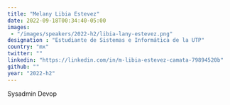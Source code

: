 ```yaml
---
title: "Melany Libia Estevez"
date: 2022-09-18T00:34:40-05:00
images: 
 - "/images/speakers/2022-h2/libia-lany-estevez.png"
designation : "Estudiante de Sistemas e Informática de la UTP"
country: "mx"
twitter: ""
linkedin: "https://linkedin.com/in/m-libia-estevez-camata-79894520b"
github: ""
year: "2022-h2"
---
```


Sysadmin Devop
